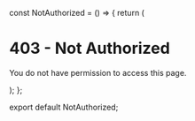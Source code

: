

const NotAuthorized = () => {
    return (
        <div>
            <h1>403 - Not Authorized</h1>
            <p>You do not have permission to access this page.</p>
        </div>
    );
};

export default NotAuthorized;
